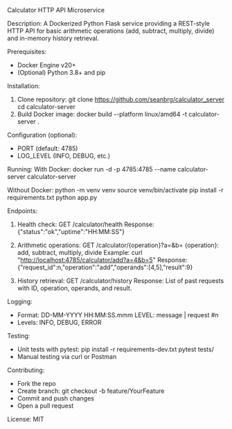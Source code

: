 Calculator HTTP API Microservice

Description:
A Dockerized Python Flask service providing a REST-style HTTP API for basic arithmetic operations (add, subtract, multiply, divide) and in-memory history retrieval.

Prerequisites:

* Docker Engine v20+
* (Optional) Python 3.8+ and pip

Installation:

1. Clone repository:
   git clone https://github.com/seanbrg/calculator_server
   cd calculator-server
2. Build Docker image:
   docker build --platform linux/amd64 -t calculator-server .

Configuration (optional):

* PORT (default: 4785)
* LOG\_LEVEL (INFO, DEBUG, etc.)

Running:
With Docker:
docker run -d -p 4785:4785 --name calculator-server calculator-server

Without Docker:
python -m venv venv
source venv/bin/activate
pip install -r requirements.txt
python app.py

Endpoints:

1. Health check:
   GET /calculator/health
   Response: {"status":"ok","uptime":"HH\:MM\:SS"}

2. Arithmetic operations:
   GET /calculator/{operation}?a=<number>\&b=<number>
   {operation}: add, subtract, multiply, divide
   Example: curl "[http://localhost:4785/calculator/add?a=4\&b=5](http://localhost:4785/calculator/add?a=4&b=5)"
   Response: {"request\_id"\:n,"operation":"add","operands":\[4,5],"result":9}

3. History retrieval:
   GET /calculator/history
   Response: List of past requests with ID, operation, operands, and result.

Logging:

* Format: DD-MM-YYYY HH\:MM\:SS.mmm LEVEL: message | request #n
* Levels: INFO, DEBUG, ERROR

Testing:

* Unit tests with pytest:
  pip install -r requirements-dev.txt
  pytest tests/
* Manual testing via curl or Postman

Contributing:

* Fork the repo
* Create branch: git checkout -b feature/YourFeature
* Commit and push changes
* Open a pull request

License:
MIT
